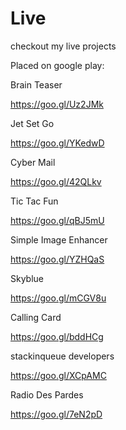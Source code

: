 # Live
checkout my live projects


Placed on google play:

Brain Teaser

https://goo.gl/Uz2JMk


Jet Set Go

https://goo.gl/YKedwD


Cyber Mail

https://goo.gl/42QLkv


Tic Tac Fun

https://goo.gl/qBJ5mU


Simple Image Enhancer

https://goo.gl/YZHQaS

Skyblue

https://goo.gl/mCGV8u

Calling Card

https://goo.gl/bddHCg

stackinqueue developers

https://goo.gl/XCpAMC

Radio Des Pardes

https://goo.gl/7eN2pD

